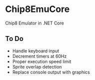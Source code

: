 # Chip8EmuCore
Chip8 Emulator in .NET Core

## To Do
* Handle keyboard input
* Decrement timers at 60Hz
* Proper execution speed limit
* Sprite overlap detection
* Replace console output with graphics
